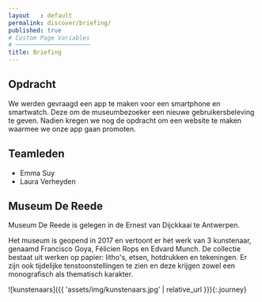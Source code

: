 ```yaml
---
layout   : default
permalink: discover/briefing/
published: true
# Custom Page Variables
# ─────────────────────
title: Briefing
---
```


Opdracht
--------
We werden gevraagd een app te maken voor een smartphone en smartwatch. Deze om de museumbezoeker een nieuwe gebruikersbeleving te geven. Nadien kregen we nog de opdracht om een website te maken waarmee we onze app gaan promoten.

Teamleden
---------

 - Emma Suy
 - Laura Verheyden

Museum De Reede
--------------
Museum De Reede is gelegen in de Ernest van Dijckkaai te Antwerpen.

Het museum is geopend in 2017 en vertoont er het werk van 3 kunstenaar, genaamd Francisco Goya, Félicien Rops en Edvard Munch. De collectie bestaat uit werken op papier: litho's, etsen, hotdrukken en tekeningen.
Er zijn ook tijdelijke tenstoonstellingen te zien en deze krijgen zowel een monografisch als thematisch karakter.

![kunstenaars]({{ 'assets/img/kunstenaars.jpg' | relative_url }}){:.journey}